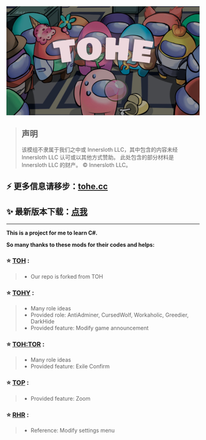 <img src="Resources/TOHE-BG.jpg" alt="Cover-Img"  />

> ## 声明
>
> 该模组不隶属于我们之中或 Innersloth LLC，其中包含的内容未经 Innersloth LLC 认可或以其他方式赞助。 此处包含的部分材料是 Innersloth LLC 的财产。 © Innersloth LLC。
>

##  :zap: 更多信息请移步：[**tohe.cc**](https://tohe.cc)
##  :sparkles: 最新版本下载：[点我](https://github.com/KARPED1EM/TownOfHostEdited/releases/latest)

---

**This is a project for me to learn C#.**

**So many thanks to these mods for their codes and helps:**

> 
### :star: [TOH](https://github.com/tukasa0001/TownOfHost) :
> 
> - Our repo is forked from TOH
> 
### :star: [TOHY](https://github.com/Yumenopai/TownOfHost_Y) :
> 
> - Many role ideas
> - Provided role: AntiAdminer, CursedWolf, Workaholic, Greedier, DarkHide
> - Provided feature: Modify game announcement
> 
### :star: [TOH:TOR](https://github.com/music-discussion/TownOfHost-TheOtherRoles) :
> 
> - Many role ideas
> - Provided feature: Exile Confirm
> 
### :star: [TOP](https://github.com/tugaru1975/TownOfPlus) :
> 
> - Provided feature: Zoom
> 
### :star: [RHR](https://github.com/sansaaaaai/Revolutionary-host-roles) :
> 
> - Reference: Modify settings menu